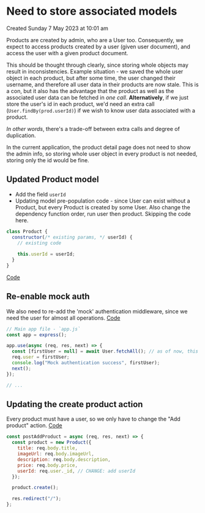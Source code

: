 # Need to store associated models
Created Sunday 7 May 2023 at 10:01 am

Products are created by admin, who are a User too. Consequently, we expect to access products created by a user (given user document), and access the user with a given product document.

This should be thought through clearly, since storing whole objects may result in inconsistencies. Example situation - we saved the whole user object in each product, but after some time, the user changed their username, and therefore all user data in their products are now stale. This is a con, but it also has the advantage that the product as well as the associated user data can be fetched in *one call*.
**Alternatively**, if we just store the user's id in each product, we'd need an extra call (`User.findBy(prod.userId)`) if we wish to know user data associated with a product.

*In other words*, there's a trade-off between extra calls and degree of duplication.

In the current application, the product detail page does not need to show the admin info, so storing whole user object in every product is not needed, storing only the id would be fine.

## Updated Product model
- Add the field `userId`
- Updating model pre-population code - since User can exist without a Product, but every Product is created by some User. Also change the dependency function order, run user then product. Skipping the code here.
```js
class Product {
  constructor(/* existing params, */ userId) {
    // existing code
    
    this.userId = userId;
  }
}
```

[Code](https://github.com/exemplar-codes/online-shop-with-nosql-mongodb/commit/6696c8dcd369d3e009d604a3aa21bd7f38cd4574)


## Re-enable mock auth
We also need to re-add the 'mock' authentication middleware, since we need the user for almost all operations. [Code](https://github.com/exemplar-codes/online-shop-with-nosql-mongodb/commit/15d08347c88e6d5a83740d1dcd9a38edf8cdf11e)
```js
// Main app file - `app.js`
const app = express();

app.use(async (req, res, next) => {
  const [firstUser = null] = await User.fetchAll(); // as of now, this is the sample user
  req.user = firstUser;
  console.log("Mock authentication success", firstUser);
  next();
});

// ...
```


## Updating the create product action
Every product must have a user, so we only have to change the "Add product" action.
[Code](https://github.com/exemplar-codes/online-shop-with-nosql-mongodb/commit/9529d8fb07ac23db3118f53259dada2fa3d7465e)
```js
const postAddProduct = async (req, res, next) => {
  const product = new Product({
    title: req.body.title,
    imageUrl: req.body.imageUrl,
    description: req.body.description,
    price: req.body.price,
    userId: req.user._id, // CHANGE: add userId
  });

  product.create();

  res.redirect("/");
};
```


